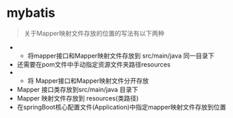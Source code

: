 # mybatis
> 关于Mapper映射文件存放的位置的写法有以下两种
- * 将mapper接口和Mapper映射文件存放到 src/main/java 同一目录下
- 还需要在pom文件中手动指定资源文件夹路径resources
- * 将 Mapper接口和Mapper映射文件分开存放
- Mapper 接口类存放到src/main/java 目录下
- Mapper 映射文件存放到 resources(类路径)
- 在springBoot核心配置文件(Application)中指定mapper映射文件存放到位置